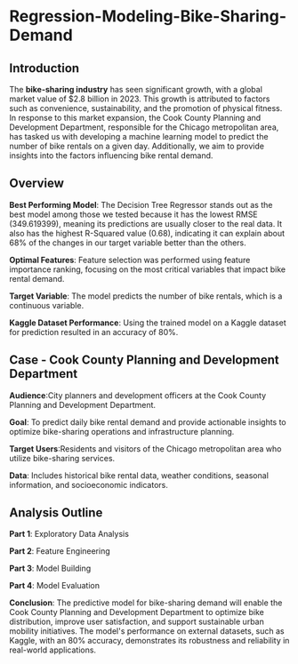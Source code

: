 # Regression-Modeling-Bike-Sharing-Demand

## Introduction

The **bike-sharing industry** has seen significant growth, with a global market value of $2.8 billion in 2023. This growth is attributed to factors such as convenience, sustainability, and the promotion of physical fitness. In response to this market expansion, the Cook County Planning and Development Department, responsible for the Chicago metropolitan area, has tasked us with developing a machine learning model to predict the number of bike rentals on a given day. Additionally, we aim to provide insights into the factors influencing bike rental demand.

## Overview

**Best Performing Model**: 
The Decision Tree Regressor stands out as the best model among those we tested because it has the lowest RMSE (349.619399), meaning its predictions are usually closer to the real data. It also has the highest R-Squared value (0.68), indicating it can explain about 68% of the changes in our target variable better than the others.

**Optimal Features**: Feature selection was performed using feature importance ranking, focusing on the most critical variables that impact bike rental demand.

**Target Variable**:  The model predicts the number of bike rentals, which is a continuous variable.

**Kaggle Dataset Performance**: Using the trained model on a Kaggle dataset for prediction resulted in an accuracy of 80%.

## Case - Cook County Planning and Development Department

**Audience**:City planners and development officers at the Cook County Planning and Development Department.

**Goal**: To predict daily bike rental demand and provide actionable insights to optimize bike-sharing operations and infrastructure planning.
 
**Target Users**:Residents and visitors of the Chicago metropolitan area who utilize bike-sharing services.
 
**Data**: Includes historical bike rental data, weather conditions, seasonal information, and socioeconomic indicators.
 
## Analysis Outline
**Part 1**: Exploratory Data Analysis

**Part 2**: Feature Engineering

**Part 3**: Model Building

**Part 4**: Model Evaluation

**Conclusion**:
The predictive model for bike-sharing demand will enable the Cook County Planning and Development Department to optimize bike distribution, improve user satisfaction, and support sustainable urban mobility initiatives. The model's performance on external datasets, such as Kaggle, with an 80% accuracy, demonstrates its robustness and reliability in real-world applications.



